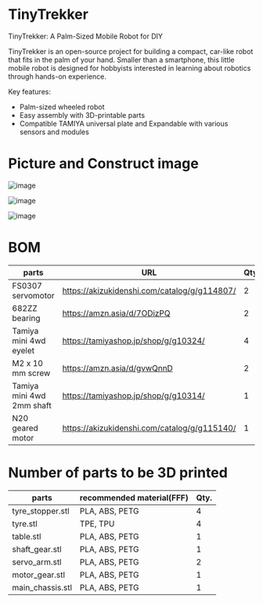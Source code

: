 # TinyTrekker
TinyTrekker: A Palm-Sized Mobile Robot for DIY

TinyTrekker is an open-source project for building a compact, car-like robot that fits in the palm of your hand. Smaller than a smartphone, this little mobile robot is designed for hobbyists interested in learning about robotics through hands-on experience.

Key features:

- Palm-sized wheeled robot
- Easy assembly with 3D-printable parts
- Compatible TAMIYA universal plate and Expandable with various sensors and modules

# Picture and Construct image

![image](https://github.com/user-attachments/assets/e91f5c44-baaa-4997-89dc-c90568088fd9)

![image](https://github.com/user-attachments/assets/6f67bbbc-07c9-43cd-af1c-7995801657a5)

![image](https://github.com/user-attachments/assets/e1fbda99-6160-485d-9e5c-e0d49d43051a)

# BOM

| parts | URL | Qty. |
| - | - | - |
| FS0307 servomotor | https://akizukidenshi.com/catalog/g/g114807/ | 2 |
| 682ZZ bearing | https://amzn.asia/d/7ODizPQ | 2 |
| Tamiya mini 4wd eyelet | https://tamiyashop.jp/shop/g/g10324/ | 4 |
| M2 x 10 mm screw | https://amzn.asia/d/gvwQnnD | 2 |
| Tamiya mini 4wd 2mm shaft | https://tamiyashop.jp/shop/g/g10314/ | 1 |
| N20 geared motor | https://akizukidenshi.com/catalog/g/g115140/ | 1 |


# Number of parts to be 3D printed

| parts | recommended material(FFF) | Qty. |
| - | - | - |
| tyre_stopper.stl | PLA, ABS, PETG | 4 |
| tyre.stl | TPE, TPU | 4 |
| table.stl | PLA, ABS, PETG | 1 |
| shaft_gear.stl | PLA, ABS, PETG | 1 |
| servo_arm.stl | PLA, ABS, PETG | 2 |
| motor_gear.stl | PLA, ABS, PETG | 1 |
| main_chassis.stl | PLA, ABS, PETG | 1 |






